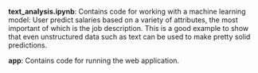 
**text_analysis.ipynb**: Contains code for working with a machine learning model: User
predict salaries based on a variety of attributes, the most important of which is the job description. 
This is a good example to show that even unstructured data such as text can be used to make pretty solid predictions.

**app**: Contains code for running the web application.
